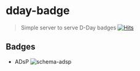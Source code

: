 # dday-badge
> Simple server to serve D-Day badges   [![Hits](https://hits.seeyoufarm.com/api/count/incr/badge.svg?url=https%3A%2F%2Fgithub.com%2Fjhojin7%2Fdday-badge&count_bg=%2379C83D&title_bg=%23555555&icon=&icon_color=%23E7E7E7&title=hits&edge_flat=true)](https://hits.seeyoufarm.com)

## Badges
- ADsP ![schema-adsp](https://jhojin.pythonanywhere.com/shield)
